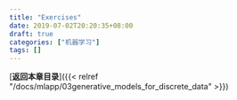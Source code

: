 ```yaml
---
title: "Exercises"
date: 2019-07-02T20:20:35+08:00
draft: true
categories: ["机器学习"]
tags: []
---
```



[**返回本章目录**]({{< relref "/docs/mlapp/03generative_models_for_discrete_data" >}})

